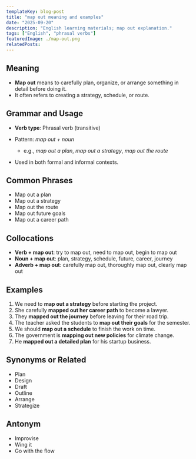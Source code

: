 ```yaml
---
templateKey: blog-post
title: "map out meaning and examples"
date: "2025-09-20"
description: "English learning materials; map out explanation."
tags: ["English", "phrasal verbs"]
featuredImage: ./map-out.png
relatedPosts:
---
```


## Meaning

- **Map out** means to carefully plan, organize, or arrange something in detail before doing it.
- It often refers to creating a strategy, schedule, or route.

## Grammar and Usage

- **Verb type**: Phrasal verb (transitive)
- Pattern: _map out + noun_

  - e.g., _map out a plan_, _map out a strategy_, _map out the route_

- Used in both formal and informal contexts.

## Common Phrases

- Map out a plan
- Map out a strategy
- Map out the route
- Map out future goals
- Map out a career path

## Collocations

- **Verb + map out**: try to map out, need to map out, begin to map out
- **Noun + map out**: plan, strategy, schedule, future, career, journey
- **Adverb + map out**: carefully map out, thoroughly map out, clearly map out

## Examples

1. We need to **map out a strategy** before starting the project.
2. She carefully **mapped out her career path** to become a lawyer.
3. They **mapped out the journey** before leaving for their road trip.
4. The teacher asked the students to **map out their goals** for the semester.
5. We should **map out a schedule** to finish the work on time.
6. The government is **mapping out new policies** for climate change.
7. He **mapped out a detailed plan** for his startup business.

## Synonyms or Related

- Plan
- Design
- Draft
- Outline
- Arrange
- Strategize

## Antonym

- Improvise
- Wing it
- Go with the flow
